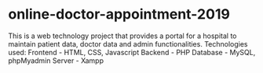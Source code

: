 # online-doctor-appointment-2019
This is a web technology project that provides a portal for a hospital to maintain patient data, doctor data and admin functionalities.
Technologies used: Frontend - HTML, CSS, Javascript Backend - PHP Database - MySQL, phpMyadmin Server - Xampp
